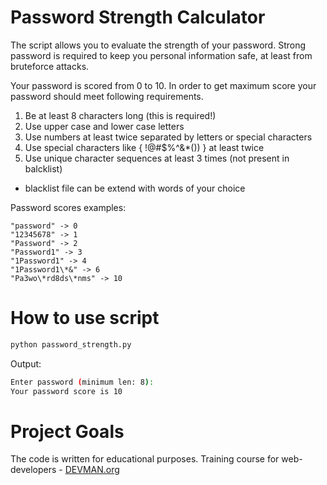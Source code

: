 # Password Strength Calculator

The script allows you to evaluate the strength of your password. Strong password is required to keep you personal information safe, at least from bruteforce attacks.

Your password is scored from 0 to 10. In order to get maximum score your password should meet following requirements.

1) Be at least 8 characters long (this is required!)
2) Use upper case and lower case letters
3) Use numbers at least twice separated by letters or special characters
4) Use special characters like { !@#$%^&\*()) } at least twice
5) Use unique character sequences at least 3 times (not present in balcklist)

* blacklist file can be extend with words of your choice

Password scores examples:
```
"password" -> 0
"12345678" -> 1
"Password" -> 2
"Password1" -> 3
"1Password1" -> 4
"1Password1\*&" -> 6
"Pa3wo\*rd8ds\*nms" -> 10
```

# How to use script

```bash
python password_strength.py
```
Output:
```bash
Enter password (minimum len: 8):
Your password score is 10
```
# Project Goals

The code is written for educational purposes. Training course for web-developers - [DEVMAN.org](https://devman.org)
